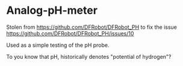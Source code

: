 # Analog-pH-meter

Stolen from https://github.com/DFRobot/DFRobot_PH to fix the issue <https://github.com/DFRobot/DFRobot_PH/issues/10>

Used as a simple testing of the pH probe.

To you know that pH, historically denotes "potential of hydrogen"?


